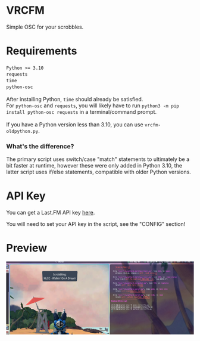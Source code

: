 # VRCFM
Simple OSC for your scrobbles.

# Requirements
`Python >= 3.10`<br>
`requests`<br>
`time`<br>
`python-osc`<br><br>
After installing Python, `time` should already be satisfied.<br>
For `python-osc` and `requests`, you will likely have to run `python3 -m pip install python-osc requests` in a terminal/command prompt.<br><br>
If you have a Python version less than 3.10, you can use `vrcfm-oldpython.py`.<br>
### What's the difference?
The primary script uses switch/case "match" statements to ultimately be a bit faster at runtime, however these were only added in Python 3.10, the latter script uses if/else statements, compatible with older Python versions.

# API Key
You can get a Last.FM API key [here](https://www.last.fm/api/account/create).

You will need to set your API key in the script, see the "CONFIG" section!

# Preview
![](/preview.png)
